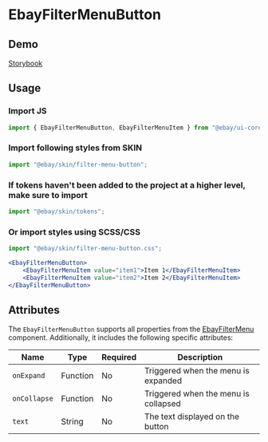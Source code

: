 # EbayFilterMenuButton

## Demo

[Storybook](https://opensource.ebay.com/ebayui-core-react/main/?path=/docs/buttons-ebay-filter-menu-button--docs)

## Usage

### Import JS

```jsx harmony
import { EbayFilterMenuButton, EbayFilterMenuItem } from "@ebay/ui-core-react/ebay-filter-menu-button";
```

### Import following styles from SKIN

```jsx harmony
import "@ebay/skin/filter-menu-button";
```

### If tokens haven't been added to the project at a higher level, make sure to import

```jsx harmony
import "@ebay/skin/tokens";
```

### Or import styles using SCSS/CSS

```jsx harmony
import "@ebay/skin/filter-menu-button.css";
```

```jsx harmony
<EbayFilterMenuButton>
    <EbayFilterMenuItem value="item1">Item 1</EbayFilterMenuItem>
    <EbayFilterMenuItem value="item2">Item 2</EbayFilterMenuItem>
</EbayFilterMenuButton>
```

## Attributes

The `EbayFilterMenuButton` supports all properties from the [EbayFilterMenu](../ebay-filter-menu/README.md) component. Additionally, it includes the following specific attributes:

| Name         | Type     | Required | Description                                |
| ------------ | -------- | -------- | ------------------------------------------ |
| `onExpand`   | Function | No       | Triggered when the menu is expanded        |
| `onCollapse` | Function | No       | Triggered when the menu is collapsed       |
| `text`       | String   | No       | The text displayed on the button           |
